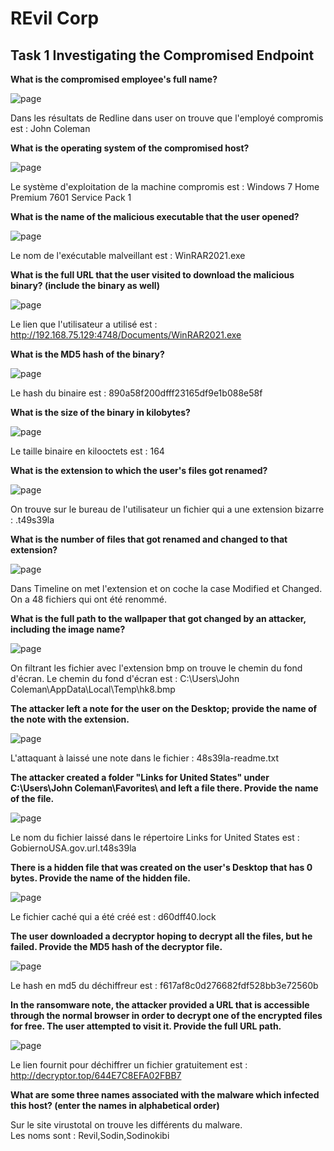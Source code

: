 # REvil Corp #

## Task 1 Investigating the Compromised Endpoint ##  

**What is the compromised employee's full name?**

![page](./Task1-01.png)   

Dans les résultats de Redline dans user on trouve que l'employé compromis est : John Coleman   

**What is the operating system of the compromised host?**  

![page](./Task1-02.png)   

Le système d'exploitation de la machine compromis est : Windows 7 Home Premium 7601 Service Pack 1   

**What is the name of the malicious executable that the user opened?**   

![page](./Task1-03.png)   

Le nom de l'exécutable malveillant est : WinRAR2021.exe    

**What is the full URL that the user visited to download the malicious binary? (include the binary as well)**

![page](./Task1-04.png)   

Le lien que l'utilisateur a utilisé est : http://192.168.75.129:4748/Documents/WinRAR2021.exe    

**What is the MD5 hash of the binary?**   

![page](./Task1-05.png)   

Le hash du binaire est : 890a58f200dfff23165df9e1b088e58f   

**What is the size of the binary in kilobytes?**

![page](./Task1-05.png)  

Le taille binaire en kilooctets est : 164   

**What is the extension to which the user's files got renamed?**   

![page](./Task1-06.png)  

On trouve sur le bureau de l'utilisateur un fichier qui a une extension bizarre : .t49s39la    

**What is the number of files that got renamed and changed to that extension?**  

![page](./Task1-07.png)  

Dans Timeline on met l'extension et on coche la case Modified et Changed.  
On a 48 fichiers qui ont été renommé.    

**What is the full path to the wallpaper that got changed by an attacker, including the image name?**

![page](./Task1-08.png)  

On filtrant les fichier avec l'extension bmp on trouve le chemin du fond d'écran.
Le chemin du fond d'écran est : C:\Users\John Coleman\AppData\Local\Temp\hk8.bmp   

**The attacker left a note for the user on the Desktop; provide the name of the note with the extension.**

![page](./Task1-09.png)  

L'attaquant à laissé une note dans le fichier : 48s39la-readme.txt   

**The attacker created a folder "Links for United States" under C:\Users\John Coleman\Favorites\ and left a file there. Provide the name of the file.**  

![page](./Task1-10.png)    

Le nom du fichier laissé dans le répertoire Links for United States est : GobiernoUSA.gov.url.t48s39la   

**There is a hidden file that was created on the user's Desktop that has 0 bytes. Provide the name of the hidden file.**  

![page](./Task1-11.png)   

Le fichier caché qui a été créé est : d60dff40.lock    

**The user downloaded a decryptor hoping to decrypt all the files, but he failed. Provide the MD5 hash of the decryptor file.**

![page](./Task1-12.png)   

Le hash en md5 du déchiffreur est : f617af8c0d276682fdf528bb3e72560b   

**In the ransomware note, the attacker provided a URL that is accessible through the normal browser in order to decrypt one of the encrypted files for free. The user attempted to visit it. Provide the full URL path.**

![page](./Task1-13.png) 

Le lien fournit pour déchiffrer un fichier gratuitement est : http://decryptor.top/644E7C8EFA02FBB7   

**What are some three names associated with the malware which infected this host? (enter the names in alphabetical order)**

Sur le site virustotal on trouve les différents du malware.   
Les noms sont : Revil,Sodin,Sodinokibi  